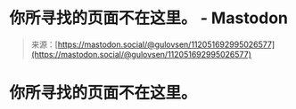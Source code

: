 <!--yml

category: 未分类

date: 2024-05-27 14:49:24

-->

# 你所寻找的页面不在这里。 - Mastodon

> 来源：[https://mastodon.social/@gulovsen/112051692995026577](https://mastodon.social/@gulovsen/112051692995026577)

# 你所寻找的页面不在这里。
